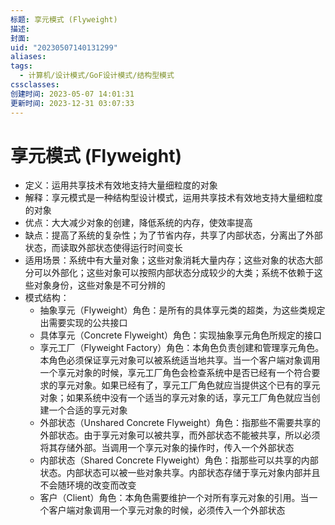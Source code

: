 ```yaml
---
标题: 享元模式 (Flyweight)
描述: 
封面: 
uid: "20230507140131299"
aliases: 
tags:
  - 计算机/设计模式/GoF设计模式/结构型模式
cssclasses: 
创建时间: 2023-05-07 14:01:31
更新时间: 2023-12-31 03:07:33
---
```


# 享元模式 (Flyweight)

- 定义：运用共享技术有效地支持大量细粒度的对象
- 解释：享元模式是一种结构型设计模式，运用共享技术有效地支持大量细粒度的对象
- 优点：大大减少对象的创建，降低系统的内存，使效率提高
- 缺点：提高了系统的复杂性；为了节省内存，共享了内部状态，分离出了外部状态，而读取外部状态使得运行时间变长
- 适用场景：系统中有大量对象；这些对象消耗大量内存；这些对象的状态大部分可以外部化；这些对象可以按照内部状态分成较少的大类；系统不依赖于这些对象身份，这些对象是不可分辨的
- 模式结构：
  - 抽象享元（Flyweight）角色：是所有的具体享元类的超类，为这些类规定出需要实现的公共接口
  - 具体享元（Concrete Flyweight）角色：实现抽象享元角色所规定的接口
  - 享元工厂（Flyweight Factory）角色：本角色负责创建和管理享元角色。本角色必须保证享元对象可以被系统适当地共享。当一个客户端对象调用一个享元对象的时候，享元工厂角色会检查系统中是否已经有一个符合要求的享元对象。如果已经有了，享元工厂角色就应当提供这个已有的享元对象；如果系统中没有一个适当的享元对象的话，享元工厂角色就应当创建一个合适的享元对象
  - 外部状态（Unshared Concrete Flyweight）角色：指那些不需要共享的外部状态。由于享元对象可以被共享，而外部状态不能被共享，所以必须将其存储外部。当调用一个享元对象的操作时，传入一个外部状态
  - 内部状态（Shared Concrete Flyweight）角色：指那些可以共享的内部状态。内部状态可以被一些对象共享。内部状态存储于享元对象内部并且不会随环境的改变而改变
  - 客户（Client）角色：本角色需要维护一个对所有享元对象的引用。当一个客户端对象调用一个享元对象的时候，必须传入一个外部状态
